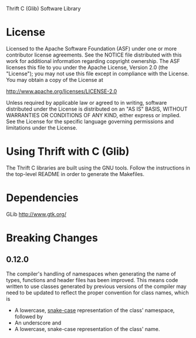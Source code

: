 Thrift C (Glib) Software Library

License
=======

Licensed to the Apache Software Foundation (ASF) under one
or more contributor license agreements. See the NOTICE file
distributed with this work for additional information
regarding copyright ownership. The ASF licenses this file
to you under the Apache License, Version 2.0 (the
"License"); you may not use this file except in compliance
with the License. You may obtain a copy of the License at

  http://www.apache.org/licenses/LICENSE-2.0

Unless required by applicable law or agreed to in writing,
software distributed under the License is distributed on an
"AS IS" BASIS, WITHOUT WARRANTIES OR CONDITIONS OF ANY
KIND, either express or implied. See the License for the
specific language governing permissions and limitations
under the License.

Using Thrift with C (Glib)
==========================

The Thrift C libraries are built using the GNU tools.  Follow the instructions
in the top-level README in order to generate the Makefiles.

Dependencies
============

GLib
http://www.gtk.org/

Breaking Changes
================

0.12.0
------

The compiler's handling of namespaces when generating the name of types,
functions and header files has been improved. This means code written to use
classes generated by previous versions of the compiler may need to be updated to
reflect the proper convention for class names, which is

- A lowercase, [snake-case](https://en.wikipedia.org/wiki/Snake_case)
  representation of the class' namespace, followed by
- An underscore and
- A lowercase, snake-case representation of the class' name.
